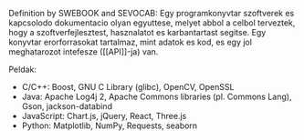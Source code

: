 Definition by SWEBOOK and SEVOCAB: Egy programkonyvtar szoftverek es kapcsolodo dokumentacio olyan egyuttese, melyet abbol a celbol terveztek, hogy a szoftverfejlesztest, hasznalatot es karbantartast segitse.
Egy konyvtar erorforrasokat tartalmaz, mint adatok es kod, es egy jol meghatarozot intefesze ([[API]]-ja) van.

Peldak:
- C/C++: Boost, GNU C Library (glibc), OpenCV, OpenSSL
- Java: Apache Log4j 2, Apache Commons libraries (pl. Commons Lang), Gson, jackson-databind
- JavaScript: Chart.js, jQuery, React, Three.js
- Python: Matplotlib, NumPy, Requests, seaborn